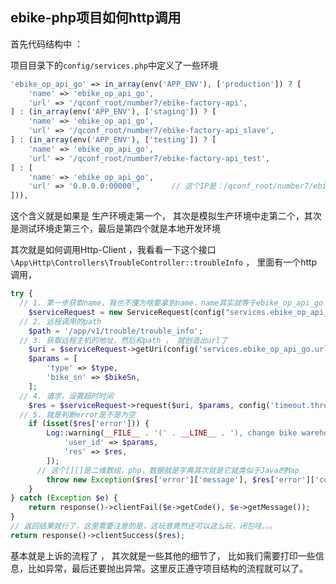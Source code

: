 ## ebike-php项目如何http调用

首先代码结构中 ： 

项目目录下的`config/services.php`中定义了一些环境

```php
'ebike_op_api_go' => in_array(env('APP_ENV'), ['production']) ? [
    'name' => 'ebike_op_api_go',
    'url' => '/qconf_root/number7/ebike-factory-api',
] : (in_array(env('APP_ENV'), ['staging']) ? [
    'name' => 'ebike_op_api_go',
    'url' => '/qconf_root/number7/ebike-factory-api_slave',
] : (in_array(env('APP_ENV'), ['testing']) ? [
    'name' => 'ebike_op_api_go',
    'url' => '/qconf_root/number7/ebike-factory-api_test',
] : [
    'name' => 'ebike_op_api_go',
    'url' => '0.0.0.0:00000',       // 这个IP是：/qconf_root/number7/ebike-factory-api_dev
])),
```

这个含义就是如果是 生产环境走第一个， 其次是模拟生产环境中走第二个，其次是测试环境走第三个，最后是第四个就是本地开发环境



其次就是如何调用Http-Client ，我看看一下这个接口`\App\Http\Controllers\TroubleController::troubleInfo` ， 里面有一个http调用，

```php
try {
  // 1. 第一步获取name，我也不懂为啥要拿到name，name其实就等于ebike_op_api_go
    $serviceRequest = new ServiceRequest(config("services.ebike_op_api_go.name"));
  // 2. 远程调用的path
    $path = '/app/v1/trouble/trouble_info';
  // 3. 获取远程主机的地址，然后和path ， 就创造出url了
    $uri = $serviceRequest->getUri(config('services.ebike_op_api_go.url'), $path);
    $params = [
        'type' => $type,
        'bike_sn' => $bikeSn,
    ];
  // 4. 请求，设置超时时间
    $res = $serviceRequest->request($uri, $params, config('timeout.threeSeconds'));
  // 5. 就是判断error是不是为空
    if (isset($res['error'])) {
        Log::warning(__FILE__ . '(' . __LINE__ . '), change bike warehouse fail', [
            'user_id' => $params,
            'res' => $res,
        ]);
      // 这个[][]是二维数组，php，数据就是字典其次就是它就类似于Java的Map
        throw new Exception($res['error']['message'], $res['error']['code']);
    }
} catch (Exception $e) {
    return response()->clientFail($e->getCode(), $e->getMessage());
}
// 返回结果就行了，这里需要注意的是，这玩意竟然还可以这么玩，闭包哇。。。
return response()->clientSuccess($res);
```



基本就是上诉的流程了 ， 其次就是一些其他的细节了， 比如我们需要打印一些信息，比如异常，最后还要抛出异常。这里反正遵守项目结构的流程就可以了。

